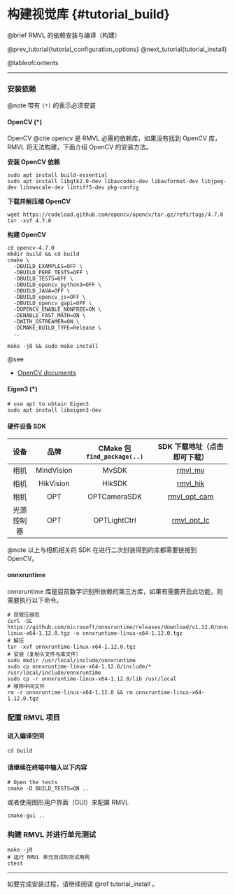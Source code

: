 构建视觉库 {#tutorial_build}
============

@brief RMVL 的依赖安装与编译（构建）

@prev_tutorial{tutorial_configuration_options}
@next_tutorial{tutorial_install}

@tableofcontents

------

### 安装依赖

@note 带有 `(*)` 的表示必须安装

#### OpenCV (*)

OpenCV @cite opencv 是 RMVL 必需的依赖库，如果没有找到 OpenCV 库，RMVL 将无法构建，下面介绍 OpenCV 的安装方法。

**安装 OpenCV 依赖**

```shell
sudo apt install build-essential
sudo apt install libgtk2.0-dev libavcodec-dev libavformat-dev libjpeg-dev libswscale-dev libtiff5-dev pkg-config
```

**下载并解压缩 OpenCV**

```shell
wget https://codeload.github.com/opencv/opencv/tar.gz/refs/tags/4.7.0
tar -xvf 4.7.0
```

**构建 OpenCV**

```shell
cd opencv-4.7.0
mkdir build && cd build
cmake \
  -DBUILD_EXAMPLES=OFF \
  -DBUILD_PERF_TESTS=OFF \
  -DBUILD_TESTS=OFF \
  -DBUILD_opencv_python3=OFF \
  -DBUILD_JAVA=OFF \
  -DBUILD_opencv_js=OFF \
  -DBUILD_opencv_gapi=OFF \
  -DOPENCV_ENABLE_NONFREE=ON \
  -DENABLE_FAST_MATH=ON \
  -DWITH_GSTREAMER=ON \
  -DCMAKE_BUILD_TYPE=Release \
  ..

make -j8 && sudo make install
```

@see
- [OpenCV documents](https://docs.opencv.org/4.x/)

#### Eigen3 (*)

```shell
# use apt to obtain Eigen3
sudo apt install libeigen3-dev
```

#### 硬件设备 SDK

|    设备    |    品牌    | CMake 包 `find_package(..)` |                 SDK 下载地址（点击即可下载）                 |
| :--------: | :--------: | :-------------------------: | :----------------------------------------------------------: |
|    相机    | MindVision |            MvSDK            | [rmvl_mv](https://www.mindvision.com.cn/uploadfiles/SDK/linuxSDK_V2.1.0.37.tar.gz) |
|    相机    | HikVision  |           HikSDK            | [rmvl_hik](https://www.hikrobotics.com/cn2/source/support/software/MVS_STD_GML_V2.1.2_221208.zip) |
|    相机    |    OPT     |        OPTCameraSDK         | [rmvl_opt_cam](https://vision.scutbot.cn/files/opt_camera_sdk.tar.xz) |
| 光源控制器 |    OPT     |        OPTLightCtrl         | [rmvl_opt_lc](https://vision.scutbot.cn/files/opt_lc_sdk.tar.xz) |

@note 以上与相机相关的 SDK 在进行二次封装得到的库都需要链接到 OpenCV。

#### onnxruntime

onnxruntime 库是目前数字识别所依赖的第三方库，如果有需要开启此功能，则需要执行以下命令。

```shell
# 获取压缩包
curl -SL https://github.com/microsoft/onnxruntime/releases/download/v1.12.0/onnxruntime-linux-x64-1.12.0.tgz -o onnxruntime-linux-x64-1.12.0.tgz
# 解压
tar -xvf onnxruntime-linux-x64-1.12.0.tgz
# 安装（复制头文件与库文件）
sudo mkdir /usr/local/include/onnxruntime
sudo cp onnxruntime-linux-x64-1.12.0/include/* /usr/local/include/onnxruntime
sudo cp -r onnxruntime-linux-x64-1.12.0/lib /usr/local
# 移除中间文件
rm -r onnxruntime-linux-x64-1.12.0 && rm onnxruntime-linux-x64-1.12.0.tgz
```

### 配置 RMVL 项目

#### 进入编译空间

```shell
cd build
```

#### 请继续在终端中输入以下内容

```shell
# Open the tests
cmake -D BUILD_TESTS=ON ..
```

或者使用图形用户界面（GUI）来配置 RMVL

```shell
cmake-gui ..
```

### 构建 RMVL 并进行单元测试

```shell
make -j8
# 运行 RMVL 单元测试的测试用例
ctest
```

------

如要完成安装过程，请继续阅读 @ref tutorial_install 。
